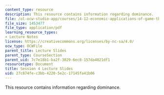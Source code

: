 ```yaml
---
content_type: resource
description: This resource contains information regarding dominance.
file: /ol-ocw-studio-app/courses/14-12-economic-applications-of-game-theory-fall-2012/27c874fec3bb42205e2c17145fa41b06_MIT14_12F12_slides4.pdf
file_size: 1453477
file_type: application/pdf
learning_resource_types:
- Lecture Notes
license: https://creativecommons.org/licenses/by-nc-sa/4.0/
ocw_type: OCWFile
parent_title: Lecture Slides
parent_type: CourseSection
parent_uid: 7c7e18b1-ba2f-3029-6ec8-157da4021df1
resourcetype: Document
title: Session 4 Lecture Slides
uid: 27c874fe-c3bb-4220-5e2c-17145fa41b06
---
```

This resource contains information regarding dominance.